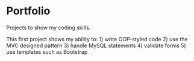 # Portfolio
Projects to show my coding skills.

This first project shows my ability to:
    1) write OOP-styled code
    2) use the MVC designed pattern
    3) handle MySQL statements 
    4) validate forms 
    5) use templates such as Bootstrap  
